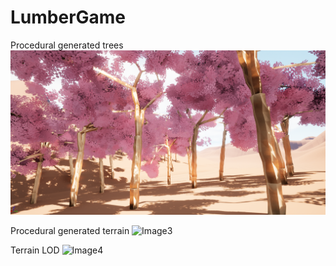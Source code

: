 # LumberGame

Procedural generated trees
![Image1](READMEAssets/1.png)

Procedural generated terrain
![Image3](READMEAssets/3.png)

Terrain LOD
![Image4](READMEAssets/4.png)